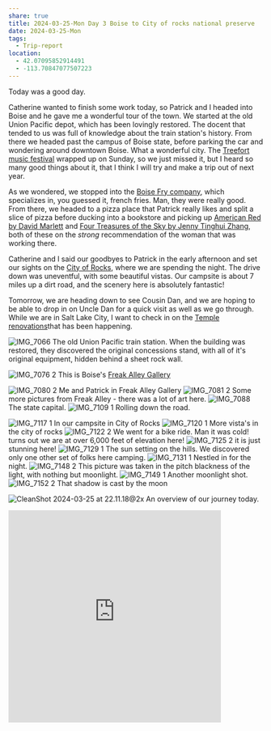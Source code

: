 ```yaml
---
share: true
title: 2024-03-25-Mon Day 3 Boise to City of rocks national preserve
date: 2024-03-25-Mon
tags:
  - Trip-report
location:
  - 42.07095852914491
  - -113.70847077507223
---
```


Today was a good day.   

Catherine wanted to finish some work today, so Patrick and I headed into Boise and he gave me a wonderful tour of the town.  We started at the old Union Pacific depot, which has been lovingly restored.  The docent that tended to us was full of knowledge about the train station's history.   From there we headed past the campus of Boise state, before parking the car and wondering around downtown Boise.  What a wonderful city.  The [Treefort music festival](https://treefortmusicfest.com/) wrapped up on Sunday, so we just missed it, but I heard so many good things about it, that I think I will try and make a trip out of next year.  

As we wondered, we stopped into the [Boise Fry company](https://www.boisefrycompany.com/), which specializes in, you guessed it, french fries.   Man, they were really good.  From there, we headed to a pizza place that Patrick really likes and split a slice of pizza before ducking into a bookstore and picking up [American Red by David Marlett](https://www.amazon.com/American-Red-David-Marlett-ebook/dp/B096HNXLBF) and [Four Treasures of the Sky by Jenny Tinghui Zhang](https://www.goodreads.com/book/show/55987334-four-treasures-of-the-sky), both of these on the _strong_ recommendation of the woman that was working there.   

Catherine and I said our goodbyes to Patrick in the early afternoon and set our sights on the [City of Rocks](https://www.nps.gov/ciro/index.htm), where we are spending the night.  The drive down was uneventful, with some beautiful vistas.    Our campsite is about 7 miles up a dirt road, and the scenery here is absolutely fantastic!

Tomorrow, we are heading down to see Cousin Dan, and we are hoping to be able to drop in on Uncle Dan for a quick visit as well as we go through.  While we are in Salt Lake City, I want to check in on the [Temple renovations](https://www.thechurchnews.com/temples/2023/9/28/23894284/temple-square-renovation-update-video-photos-latest-work-october-2023/)that has been happening.





![IMG_7066](../attachments/IMG_7066.jpeg)
The old Union Pacific train station.  When the building was restored, they discovered the original concessions stand, with all of it's original equipment, hidden behind a sheet rock wall.


![IMG_7076 2](../attachments/IMG_7076%202.jpeg)
This is Boise's [Freak Alley Gallery](https://www.freakalleyboise.com/)  


![IMG_7080 2](../attachments/IMG_7080%202.jpeg)
Me and Patrick in Freak Alley Gallery
![IMG_7081 2](../attachments/IMG_7081%202.jpeg)
Some more pictures from Freak Alley - there was a lot of art here.
![IMG_7088](../attachments/IMG_7088.jpeg)
The state capital.
![IMG_7109 1](../attachments/IMG_7109%201.jpeg)
Rolling down the road.

![IMG_7117 1](../attachments/IMG_7117%201.jpeg)
In our campsite in City of Rocks
![IMG_7120 1](../attachments/IMG_7120%201.jpeg)
More vista's in the city of rocks
![IMG_7122 2](../attachments/IMG_7122%202.jpeg)
We went for a bike ride.  Man it was cold!  turns out we are at over 6,000 feet of elevation here!
![IMG_7125 2](../attachments/IMG_7125%202.jpeg)
it is just stunning here!
![IMG_7129 1](../attachments/IMG_7129%201.jpeg)
The sun setting on the hills.  We discovered only one other set of folks here camping.
![IMG_7131 1](../attachments/IMG_7131%201.jpeg)
Nestled in for the night.
![IMG_7148 2](../attachments/IMG_7148%202.jpeg)
This picture was taken in the pitch blackness of the light, with nothing but moonlight.
![IMG_7149 1](../attachments/IMG_7149%201.jpeg)
Another moonlight shot.
![IMG_7152 2](../attachments/IMG_7152%202.jpeg)
That shadow is cast by the moon

![CleanShot 2024-03-25 at 22.11.18@2x](../attachments/CleanShot%202024-03-25%20at%2022.11.18@2x.png)
An overview of our journey today.

<iframe src="https://www.gaiagps.com/public/NYfMQTiyBD5NHaiNJQHgOPl9/?embed=True" style="border:none; overflow-y: hidden; background-color:white; min-width: 320px; max-width:420px; width:100%; height: 420px;" seamless />


